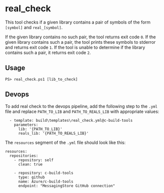 # real_check 

This tool checks if a given library contains a pair of symbols of the form `[symbol]` and `real_[symbol]`. 

If the given library contains no such pair, the tool returns exit code `0`.
If the given library contains such a pair, the tool prints these symbols to stderror and returns exit code `1`.
If the tool is unable to determine if the library contains such a pair, it returns exit code `2`.


## Usage

```
PS> real_check.ps1 [lib_to_check]
```

## Devops

To add real check to the devops pipeline, add the following step to the `.yml` file and replace `PATH_TO_LIB` and `PATH_TO_REALS_LIB` with appropriate values:

```
  - template: build\templates\real_check.yml@c-build-tools
    parameters:
      lib: '{PATH_TO_LIB}'
      reals_lib: '{PATH_TO_REALS_LIB}'
```

The `resources` segment of the `.yml` file should look like this:

```
resources:
  repositories:
    - repository: self
      clean: true

    - repository: c-build-tools
      type: github
      name: Azure/c-build-tools
      endpoint: "MessagingStore GitHub connection"
```
